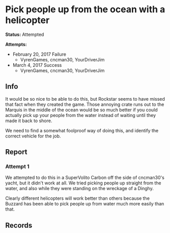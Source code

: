 # Pick people up from the ocean with a helicopter

**Status:** <span class="status attempted">Attempted</span>

**Attempts:** 
* February 20, 2017 <span class="status failure">Failure</span>
    * <span>VyrenGames</span>, <span>cncman30</span>, <span>YourDriverJim</span>
* March 4, 2017 <span class="status success">Success</span>
    * <span>VyrenGames</span>, <span>cncman30</span>, <span>YourDriverJim</span>


## Info
It would be so nice to be able to do this, but Rockstar seems to have missed that fact when they created the game. Those annoying crate runs out to the Marquis in the middle of the ocean would be so much better if you could actually pick up your people from the water instead of waiting until they made it back to shore. 

We need to find a somewhat foolproof way of doing this, and identify the correct vehicle for the job. 

## Report
### Attempt 1
We attempted to do this in a SuperVolito Carbon off the side of <span>cncman30</span>'s yacht, but it didn't work at all. We tried picking people up straight from the water, and also while they were standing on the wreckage of a Dinghy. 

Clearly different helicopters will work better than others because the Buzzard has been able to pick people up from water much more easily than that. 

## Records

